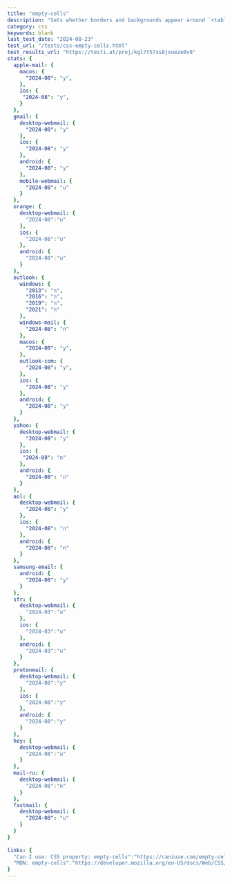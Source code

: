 ```yaml
---
title: "empty-cells"
description: "Sets whether borders and backgrounds appear around `<table>` cells that have no visible content."
category: css
keywords: blank
last_test_date: "2024-08-23"
test_url: "/tests/css-empty-cells.html"
test_results_url: "https://testi.at/proj/kgl7t57xs8jxueze0v8"
stats: {
  apple-mail: {
    macos: {
      "2024-08": "y",
    },
    ios: {
     "2024-08": "y",
    }
  },
  gmail: {
    desktop-webmail: {
      "2024-08": "y"
    },
    ios: {
      "2024-08": "y"
    },
    android: {
      "2024-08": "y"
    },
    mobile-webmail: {
      "2024-08": "u"
    }
  },
  orange: {
    desktop-webmail: {
      "2024-08":"u"
    },
    ios: {
      "2024-08":"u"
    },
    android: {
      "2024-08":"u"
    }
  },
  outlook: {
    windows: {
      "2013": "n",
      "2016": "n",
      "2019": "n",
      "2021": "n"
    },
    windows-mail: {
      "2024-08": "n"
    },
    macos: {
      "2024-08": "y",
    },
    outlook-com: {
      "2024-08": "y",
    },
    ios: {
      "2024-08": "y"
    },
    android: {
      "2024-08": "y"
    }
  },
  yahoo: {
    desktop-webmail: {
      "2024-08": "y"
    },
    ios: {
     "2024-08": "n"
    },
    android: {
      "2024-08": "n"
    }
  },
  aol: {
    desktop-webmail: {
      "2024-08": "y"
    },
    ios: {
      "2024-08": "n"
    },
    android: {
      "2024-08": "n"
    }
  },
  samsung-email: {
    android: {
      "2024-08": "y"
    }
  },
  sfr: {
    desktop-webmail: {
      "2024-03":"u"
    },
    ios: {
      "2024-03":"u"
    },
    android: {
      "2024-03":"u"
    }
  }, 
  protonmail: {
    desktop-webmail: {
      "2024-08":"y"
    },
    ios: {
      "2024-08":"y"
    },
    android: {
      "2024-08":"y"
    }
  },
  hey: {
    desktop-webmail: {
      "2024-08":"u"
    }
  },
  mail-ru: {
    desktop-webmail: {
      "2024-08":"n"
    }
  },
  fastmail: {
    desktop-webmail: {
      "2024-08": "u"
    }
  }
}
 
links: {
  "Can I use: CSS property: empty-cells":"https://caniuse.com/empty-cells",
  "MDN: empty-cells":"https://developer.mozilla.org/en-US/docs/Web/CSS/empty-cells"
}
---
```

